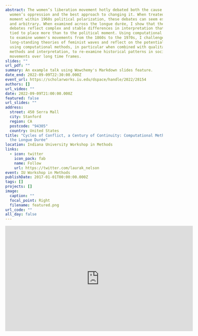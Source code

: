```yaml
---
abstract: The women’s liberation movement hotly debated both the cause of
  women’s oppression and the best approach to changing it. When treated as a
  moment within 1960s political polarization, these debates can seem esoteric
  and arbitrary. When examined across the longue durée, I show that these
  debates reflect complex and stable differences in interpretation that were
  tied to place more than to the political moment. Using computational methods
  to examine women's movements from the 1860s to the 1970s, I challenge
  long-standing theories of feminist waves and reflect on the potential for
  using computational methods, in particular when combined with qualitative
  methods and interpretation, to re-examine historical patterns in social
  movements over long time frames.
slides: ""
url_pdf: ""
summary: An example talk using Wowchemy's Markdown slides feature.
date_end: 2022-09-09T22:30:00.000Z
event_url: https://scholarworks.iu.edu/dspace/handle/2022/28154
authors: []
url_video: ""
date: 2022-09-09T21:00:00.000Z
featured: false
url_slides: ""
address:
  street: 450 Serra Mall
  city: Stanford
  region: CA
  postcode: "94305"
  country: United States
title: "Cycles of Conflict, a Century of Continuity: Computational Methods and
  the Longue Durée"
location: Indiana University Workshop in Methods
links:
  - icon: twitter
    icon_pack: fab
    name: Follow
    url: https://twitter.com/laurak_nelson
event: IU Workshop in Methods
publishDate: 2017-01-01T00:00:00.000Z
tags: []
projects: []
image:
  caption: ""
  focal_point: Right
  filename: featured.png
url_code: ""
all_day: false
---
```

<iframe title="Cycles of Conflict, a Century of Continuity: Computational Methods and the Longue Durée" src="https://purl.dlib.indiana.edu/iudl/media/811k52201v?urlappend=%2Fembed" width="600" height="337" frameborder="0" webkitallowfullscreen>